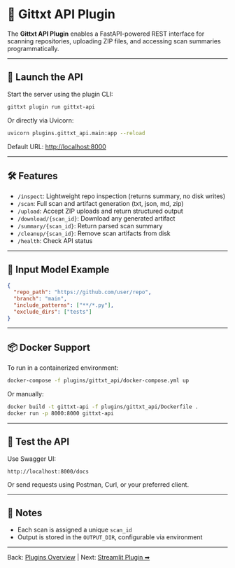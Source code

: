 # 🔌 Gittxt API Plugin

The **Gittxt API Plugin** enables a FastAPI-powered REST interface for scanning repositories, uploading ZIP files, and accessing scan summaries programmatically.

---

## 🚀 Launch the API

Start the server using the plugin CLI:
```bash
gittxt plugin run gittxt-api
```

Or directly via Uvicorn:
```bash
uvicorn plugins.gittxt_api.main:app --reload
```

Default URL: [http://localhost:8000](http://localhost:8000)

---

## 🛠 Features
- `/inspect`: Lightweight repo inspection (returns summary, no disk writes)
- `/scan`: Full scan and artifact generation (txt, json, md, zip)
- `/upload`: Accept ZIP uploads and return structured output
- `/download/{scan_id}`: Download any generated artifact
- `/summary/{scan_id}`: Return parsed scan summary
- `/cleanup/{scan_id}`: Remove scan artifacts from disk
- `/health`: Check API status

---

## 🔄 Input Model Example

```json
{
  "repo_path": "https://github.com/user/repo",
  "branch": "main",
  "include_patterns": ["**/*.py"],
  "exclude_dirs": ["tests"]
}
```

---

## 📦 Docker Support

To run in a containerized environment:
```bash
docker-compose -f plugins/gittxt_api/docker-compose.yml up
```

Or manually:
```bash
docker build -t gittxt-api -f plugins/gittxt_api/Dockerfile .
docker run -p 8000:8000 gittxt-api
```

---

## 🧪 Test the API

Use Swagger UI:
```text
http://localhost:8000/docs
```

Or send requests using Postman, Curl, or your preferred client.

---

## 🔐 Notes
- Each scan is assigned a unique `scan_id`
- Output is stored in the `OUTPUT_DIR`, configurable via environment

---

Back: [Plugins Overview](index.md) | Next: [Streamlit Plugin ➡](streamlit-plugin.md)


